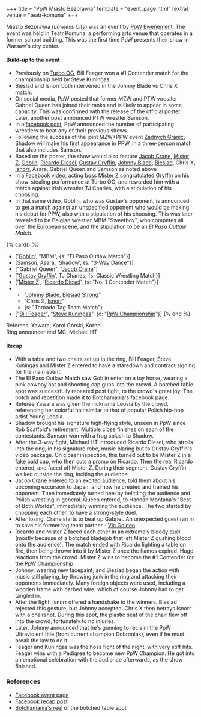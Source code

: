 +++
title = "PpW Miasto Bezprawia"
template = "event_page.html"
[extra]
venue = "teatr-komuna"
+++

Miasto Bezprawia (_Lawless City_) was an event by [PpW Ewenement](@/o/ppw.md). The event was held in Teatr Komuna, a performing arts venue that operates in a former school building. This was the first time PpW presents their show in Warsaw's city center.

#### Build-up to the event

* Previously on [Turbo OG](@/e/2023-12-08-ppw-turbo-og.md), Bill Feager won a #1 Contender match for the championship held by Steve Kuningas.
* Biesiad and Isnorr both intervened in the Johnny Blade vs Chris X match.
* On social media, PpW posted that former MZW and PTW wrestler Gabriel Queen has joined their ranks and is likely to appear in some capacity. This was confirmed with the release of the official poster. Later, another post announced PTW wrestler Samson.
* In a [facebook post](https://www.facebook.com/OficjalnePPW/posts/pfbid02zU3wXTw4DstxtdtphsXJQB3Q7wifMUxgXaYxsAiHfPzxMazGQPtTWYzTCUCfXe3Bl), PpW announced the number of participating wrestlers to beat any of their previous shows.
* Following the success of the joint MZW+PPW event [Żadnych Granic](@/e/2023-09-23-ppw_mzw-zadnych-granic.md), Shadow will make his first appearance in PPW, in a three-person match that also includes Samson.
* Based on the poster, the show would also feature [Jacob Crane](@/w/jacob-crane.md), [Mister Z](@/w/mister-z.md), [Goblin](@/w/goblin.md), [Ricardo Diesel](@/w/ricardo-diesel.md), [Gustav Gryffin](@/w/gustav-gryffin.md), [Johnny Blade](@/w/johnny-blade.md), [Biesiad](@/w/biesiad.md), Chris X, [Isnorr](@/w/isnorr.md), Asara, Gabriel Queen and Samson as noted above
* In a [Facebook video](https://www.facebook.com/OficjalnePPW/videos/263013170024297/), acting boss Mister Z congratulated Gryffin on his show-stealing performance at Turbo OG, and rewarded him with a match against Irish wrestler TJ Charles, with a stipulation of his choosing.
* In that same video, Goblin, who was Gustav's opponent, is announced to get a match against an unspecified opponent who would be making his debut for PPW, also with a stipulation of his choosing. This was later revealed to be Belgian wrestler MBM "Sweetboy", who competes all over the European scene, and the stipulation to be an _El Paso Outlaw Match_.

{% card() %}
- ['[Goblin](@/w/goblin.md)', "MBM", {s: "El Paso Outlaw Match"}]
- [Samson, Asara, '[Shadow](@/w/shadow.md)', {s: "3-Way Dance"}]
- ["Gabriel Queen", "[Jacob Crane](@/w/jacob-crane.md)"]
- ['[Gustav Gryffin](@/w/gustav-gryffin.md)', TJ Charles, {s: Classic Wrestling Match}]
- ['[Mister Z](@/w/mister-z.md)', '[Ricardo Diesel](@/w/ricardo-diesel.md)', {s: "No. 1 Contender Match"}]
- - "[Johnny Blade](@/w/johnny-blade.md), [Biesiad Strong](@/w/biesiad.md)"
  - "Chris X, [Isnorr](@/w/isnorr.md)"
  - {s: "Tornado Tag Team Match"}
- ["[Bill Feager](@/w/feager.md)", "[Steve Kuningas](@/w/steve-kuningas.md)", {c: "[PpW
      Championship](@/o/ppw.md#championships)"}]
{% end %}

Referees: Yawara, Karol Górski, Kornel \
Ring announcer and MC: Michael HT

#### Recap

* With a table and two chairs set up in the ring, Bill Feager, Steve Kuningas and Mister Z entered to have a staredown and contract signing for the main event.
* The El Paso Outlaw Match saw Goblin enter on a toy horse, wearing a pink cowboy hat and shooting cap guns into the crowd. A botched table spot was successfully repeated post fight, to the crowd's great joy. The botch and repetition made it to Botchamania's facebook page.
* Referee Yawara was given the nickname Leosia by the crowd, referencing her colorful hair similar to that of popular Polish hip-hop artist Young Leosia.
* Shadow brought his signature high-flying style, unseen in PpW since Rob Scaffold's retirement. Multiple close finishes on each of the contestants. Samson won with a frog splash to Shadow.
* After the 3-way fight, Michael HT introduced Ricardo Diesel, who strolls into the ring, in his signature robe, music blaring but to Gustav Gryffin's video package. On closer inspection, this turned out to be Mister Z in a fake bald cap, who then cuts a promo on Ricardo. Then the real Ricardo entered, and faced off Mister Z. During their segment, Gustav Gryffin walked outside the ring, inciting the audience.
* Jacob Crane entered to an excited audience, told them about his upcoming excursion to Japan, and how he created and trained his opponent. Then immediately turned heel by belittling the audience and Polish wrestling in general. Queen entered, to Hannah Montana's "Best of Both Worlds", immediately winning the audience. The two started by chopping each other, to have a strong-style duel.
* After losing, Crane starts to beat up Gabriel. An unexpected guest ran in to save his former tag team partner - [Vic Golden](@/w/vic-golden.md).
* Ricardo and Mister Z faced each other in an extremely bloody duel (mostly because of a botched bladejob that left Mister Z gushing blood onto the audience). The match ended with Ricardo lighting a table on fire, then being thrown into it by Mister Z once the flames expired. Huge reactions from the crowd. Mister Z wins to become the #1 Contender for the PpW Championship.
* Johnny, wearing new facepaint, and Biesiad began the action with music still playing, by throwing junk in the ring and attacking their opponents immediately. Many foreign objects were used, including a wooden frame with barbed wire, which of course Johnny had to get tangled in.
* After the fight, Isnorr offered a handshake to the winners. Biesiad rejected this gesture, but Johnny accepted. Chris X then betrays Isnorr with a chairshot. During this spot, the plastic seat of the chair flew off into the crowd, fortunately to no injuries.
* Later, Johnny announced that he's gunning to reclaim the PpW Ultraviolent title (from current champion Dobroniak), even if he must break the law to do it.
* Feager and Kuningas was the hoss fight of the night, with very stiff hits. Feager wins with a Pedigree to become new PpW Champion. He got into an emotional celebration with the audience afterwards, as the show finished.

### References

* [Facebook event page](https://www.facebook.com/events/1379486012929934)
* [Facebook recap post](https://www.facebook.com/OficjalnePPW/posts/pfbid02bKzAWkrtkZrgDNzm2dqBsveZge9LyMY9HHJGb1kY2n29RXNAYuebgopmsS63eKhPl)
* [Botchamania's reel](https://www.facebook.com/reel/921293886126124) of the botched table spot
